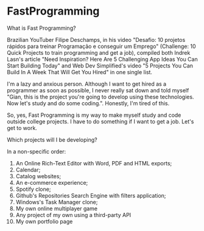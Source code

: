# FastProgramming

What is Fast Programming?

Brazilian YouTuber Filipe Deschamps, in his video "Desafio: 10 projetos rápidos para treinar Programação e conseguir um Emprego" (Challenge: 10 Quick Projects to train programming and get a job), compiled both Indrek Lasn's article "Need Inspiration? Here Are 5 Challenging App Ideas You Can Start Building Today" and Web Dev Simplified's video "5 Projects You Can Build In A Week That Will Get You Hired"  in one single list.

I'm a lazy and anxious person. Although I want to get hired as a programmer as soon as possible, I never really sat down and told myself "Gian, this is the project you're going to develop using these technologies. Now let's study and do some coding.". Honestly, I'm tired of this.

So, yes, Fast Programming is my way to make myself study and code outside college projects. I have to do something if I want to get a job. Let's get to work.

Which projects will I be developing?

In a non-specific order:
1) An Online Rich-Text Editor with Word, PDF and HTML exports;
2) Calendar;
3) Catalog websites;
4) An e-commerce experience;
5) Spotify clone;
6) Github's Repositories Search Engine with filters application;
7) Windows's Task Manager clone;
8) My own online multiplayer game
9) Any project of my own using a third-party API
10) My own portfolio page

